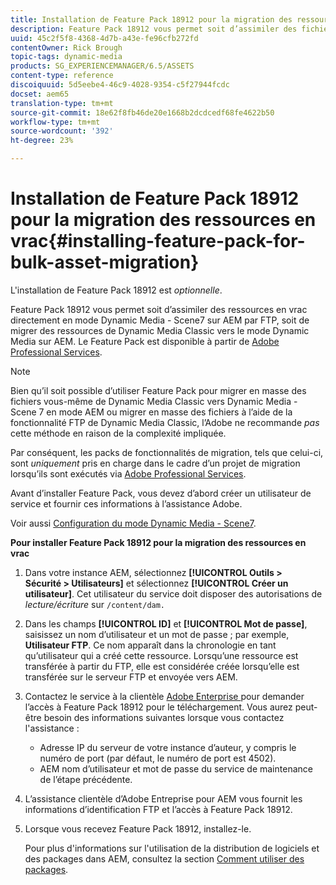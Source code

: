 ```yaml
---
title: Installation de Feature Pack 18912 pour la migration des ressources en vrac
description: Feature Pack 18912 vous permet soit d’assimiler des fichiers en masse par FTP, soit de migrer des fichiers de Dynamic Media Classic vers Dynamic Media sur AEM. Ce Feature Pack optionnel est fourni par le support Adobe.
uuid: 45c2f5f8-4368-4d7b-a43e-fe96cfb272fd
contentOwner: Rick Brough
topic-tags: dynamic-media
products: SG_EXPERIENCEMANAGER/6.5/ASSETS
content-type: reference
discoiquuid: 5d5eebe4-46c9-4028-9354-c5f27944fcdc
docset: aem65
translation-type: tm+mt
source-git-commit: 18e62f8fb46de20e1668b2dcdcedf68fe4622b50
workflow-type: tm+mt
source-wordcount: '392'
ht-degree: 23%

---
```



# Installation de Feature Pack 18912 pour la migration des ressources en vrac{#installing-feature-pack-for-bulk-asset-migration}

L&#39;installation de Feature Pack 18912 est *optionnelle*.

Feature Pack 18912 vous permet soit d’assimiler des ressources en vrac directement en mode Dynamic Media - Scene7 sur AEM par FTP, soit de migrer des ressources de Dynamic Media Classic vers le mode Dynamic Media sur AEM. Le Feature Pack est disponible à partir de [Adobe Professional Services](https://www.adobe.com/fr/experience-cloud/consulting-services.html).

>[!NOTE]
>
>Bien qu’il soit possible d’utiliser Feature Pack pour migrer en masse des fichiers vous-même de Dynamic Media Classic vers Dynamic Media - Scene 7 en mode AEM ou migrer en masse des fichiers à l’aide de la fonctionnalité FTP de Dynamic Media Classic, l’Adobe ne recommande *pas* cette méthode en raison de la complexité impliquée.
>
>Par conséquent, les packs de fonctionnalités de migration, tels que celui-ci, sont *uniquement* pris en charge dans le cadre d’un projet de migration lorsqu’ils sont exécutés via [Adobe Professional Services](https://www.adobe.com/experience-cloud/consulting-services.html).

Avant d’installer Feature Pack, vous devez d’abord créer un utilisateur de service et fournir ces informations à l’assistance Adobe.

Voir aussi [Configuration du mode Dynamic Media - Scene7](/help/assets/config-dms7.md).

**Pour installer Feature Pack 18912 pour la migration des ressources en vrac**

1. Dans votre instance AEM, sélectionnez **[!UICONTROL Outils > Sécurité > Utilisateurs]** et sélectionnez **[!UICONTROL Créer un utilisateur]**. Cet utilisateur du service doit disposer des autorisations de *lecture/écriture* sur `/content/dam.`
1. Dans les champs **[!UICONTROL ID]** et **[!UICONTROL Mot de passe]**, saisissez un nom d’utilisateur et un mot de passe ; par exemple, **Utilisateur FTP**. Ce nom apparaît dans la chronologie en tant qu’utilisateur qui a créé cette ressource. Lorsqu’une ressource est transférée à partir du FTP, elle est considérée créée lorsqu’elle est transférée sur le serveur FTP et envoyée vers AEM.
1. Contactez le service à la clientèle [Adobe Enterprise ](https://experienceleague.adobe.com/?support-solution=General#support) pour demander l’accès à Feature Pack 18912 pour le téléchargement. Vous aurez peut-être besoin des informations suivantes lorsque vous contactez l&#39;assistance :

   * Adresse IP du serveur de votre instance d’auteur, y compris le numéro de port (par défaut, le numéro de port est 4502).
   * AEM nom d’utilisateur et mot de passe du service de maintenance de l’étape précédente.

1. L’assistance clientèle d’Adobe Entreprise pour AEM vous fournit les informations d’identification FTP et l’accès à Feature Pack 18912.
1. Lorsque vous recevez Feature Pack 18912, installez-le.

   Pour plus d&#39;informations sur l&#39;utilisation de la distribution de logiciels et des packages dans AEM, consultez la section [Comment utiliser des packages](/help/sites-administering/package-manager.md).
